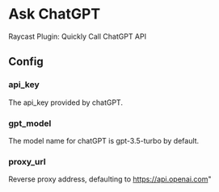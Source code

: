 # Ask ChatGPT
Raycast Plugin: Quickly Call ChatGPT API

## Config
### api_key
The api_key provided by chatGPT.
### gpt_model
The model name for chatGPT is gpt-3.5-turbo by default.
### proxy_url
Reverse proxy address, defaulting to https://api.openai.com"